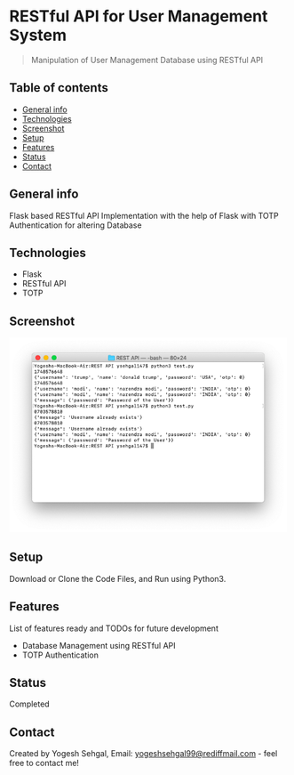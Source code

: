 # RESTful API for User Management System
> Manipulation of User Management Database using RESTful API

## Table of contents
* [General info](#general-info)
* [Technologies](#technologies)
* [Screenshot](#screenshot)
* [Setup](#setup)
* [Features](#features)
* [Status](#status)
* [Contact](#contact)

## General info
Flask based RESTful API Implementation with the help of Flask with TOTP Authentication for altering Database

## Technologies
* Flask
* RESTful API
* TOTP

## Screenshot
<img src="https://raw.githubusercontent.com/ysehgal147/user-management-restful-api/master/Screenshot%202020-07-27%20at%202.13.00%20PM.png" width="500">

## Setup
Download or Clone the Code Files, and Run using Python3.

## Features
List of features ready and TODOs for future development
* Database Management using RESTful API
* TOTP Authentication

## Status
Completed

## Contact
Created by Yogesh Sehgal, Email: [yogeshsehgal99@rediffmail.com](yogeshsehgal99@rediffmail.com) - feel free to contact me!

